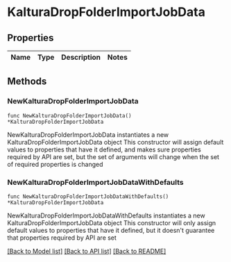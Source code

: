 # KalturaDropFolderImportJobData

## Properties

Name | Type | Description | Notes
------------ | ------------- | ------------- | -------------

## Methods

### NewKalturaDropFolderImportJobData

`func NewKalturaDropFolderImportJobData() *KalturaDropFolderImportJobData`

NewKalturaDropFolderImportJobData instantiates a new KalturaDropFolderImportJobData object
This constructor will assign default values to properties that have it defined,
and makes sure properties required by API are set, but the set of arguments
will change when the set of required properties is changed

### NewKalturaDropFolderImportJobDataWithDefaults

`func NewKalturaDropFolderImportJobDataWithDefaults() *KalturaDropFolderImportJobData`

NewKalturaDropFolderImportJobDataWithDefaults instantiates a new KalturaDropFolderImportJobData object
This constructor will only assign default values to properties that have it defined,
but it doesn't guarantee that properties required by API are set


[[Back to Model list]](../README.md#documentation-for-models) [[Back to API list]](../README.md#documentation-for-api-endpoints) [[Back to README]](../README.md)


